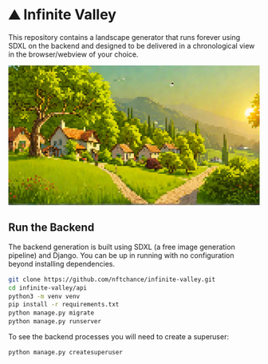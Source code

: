 # ⛰️ Infinite Valley

This repository contains a landscape generator that runs forever using SDXL on the backend and designed to be delivered in a chronological view in the browser/webview of your choice.

![Preview generation image](./preview.png)

## Run the Backend

The backend generation is built using SDXL (a free image generation pipeline) and Django. You can be up in running with no configuration beyond installing dependencies.

```bash
git clone https://github.com/nftchance/infinite-valley.git
cd infinite-valley/api
python3 -m venv venv
pip install -r requirements.txt
python manage.py migrate
python manage.py runserver
```

To see the backend processes you will need to create a superuser:

```bash
python manage.py createsuperuser
```

